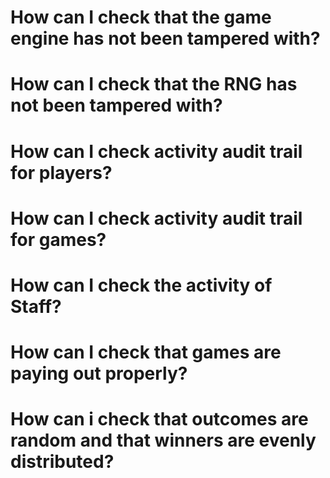 <!-- TITLE: Platform Administration  -->
<!-- SUBTITLE: Common uses cases for administering your lottery and raffle platform  -->


# How can I check that the game engine has not been tampered with?
# How can I check that the RNG has not been tampered with?

# How can I check activity audit trail for players?
# How can I check activity audit trail for games?
# How can I check the activity of Staff?
# How can I check that games are paying out properly?
# How can i check that outcomes are random and that  winners are evenly distributed?


